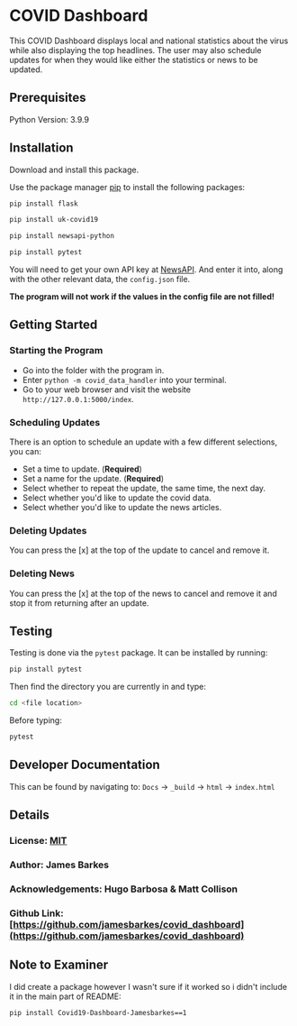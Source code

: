# COVID Dashboard

This COVID Dashboard displays local and national statistics about the virus while also displaying the top headlines. The user may also schedule updates for when they would like either the statistics or news to be updated.

## Prerequisites
Python Version: 3.9.9

## Installation

Download and install this package.

Use the package manager [pip](https://pip.pypa.io/en/stable/) to install the following packages:
```bash
pip install flask
```

```bash
pip install uk-covid19
```

```bash
pip install newsapi-python
```

```bash
pip install pytest
```

You will need to get your own API key at [NewsAPI](https://newsapi.org/). And enter it into, along with the other relevant data, the ```config.json``` file.

**The program will not work if the values in the config file are not filled!**
## Getting Started
### Starting the Program
* Go into the folder with the program in.
* Enter ```python -m covid_data_handler``` into your terminal.
* Go to your web browser and visit the website ```http://127.0.0.1:5000/index```.
### Scheduling Updates
There is an option to schedule an update with a few different selections, you can:

* Set a time to update. (**Required**)
* Set a name for the update. (**Required**)
* Select whether to repeat the update, the same time, the next day.
* Select whether you'd like to update the covid data.
* Select whether you'd like to update the news articles.

### Deleting Updates
You can press the [x] at the top of the update to cancel and remove it.

### Deleting News
You can press the [x] at the top of the news to cancel and remove it and stop it from returning after an update.

## Testing
Testing is done via the ```pytest``` package. It can be installed by running:
```bash
pip install pytest
```
Then find the directory you are currently in and type:
```bash 
cd <file location>
```
Before typing:
```bash
pytest
```
## Developer Documentation
This can be found by navigating to:
```Docs``` -> ```_build``` -> ```html``` -> ```index.html```
## Details
### License: [MIT](https://choosealicense.com/licenses/mit/)
### Author: James Barkes
### Acknowledgements: Hugo Barbosa & Matt Collison
### Github Link: [https://github.com/jamesbarkes/covid_dashboard](https://github.com/jamesbarkes/covid_dashboard)

## Note to Examiner

I did create a package however I wasn't sure if it worked so i didn't include it in the main part of README:

```bash
pip install Covid19-Dashboard-Jamesbarkes==1
```
